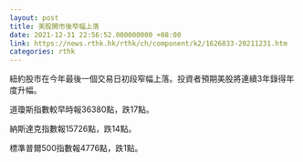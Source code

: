 ```yaml
---
layout: post
title: 美股開市後窄幅上落
date: 2021-12-31 22:56:52.000000000 +08:00
link: https://news.rthk.hk/rthk/ch/component/k2/1626833-20211231.htm
categories: rthk
---
```


紐約股市在今年最後一個交易日初段窄幅上落。投資者預期美股將連續3年錄得年度升幅。

道瓊斯指數較早時報36380點，跌17點。

納斯達克指數報15726點，跌14點。

標準普爾500指數報4776點，跌1點。
